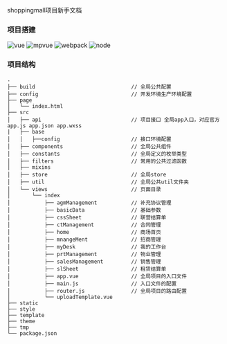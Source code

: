 shoppingmall项目新手文档

### 项目搭建
![vue](https://img.shields.io/badge/vue-v2.5.16-green.svg)
![mpvue](https://img.shields.io/badge/mpvue-v1.0.13-brightgreen.svg)
![webpack](https://img.shields.io/badge/webpack-v3.11.0-blue.svg)
![node](https://img.shields.io/badge/node-v6.11.5-green.svg)


### 项目结构

```
.
├── build                               // 全局公共配置
├── config                              // 开发环境生产环境配置
├── page
│   └── index.html
├── src
│   ├── api                             // 项目接口 全局app入口，对应官方app.js app.json app.wxss
|   ├── base
│   │   ├──config                       // 接口环境配置
│   ├── components                      // 全局公共组件
│   ├── constants                       // 全局定义的枚举类型
│   ├── filters                         // 常用的公共过滤函数
│   ├── mixins
│   ├── store                           // 全局store
│   ├── util                            // 全局公共util文件夹
│   └── views                           // 页面目录
│       └── index
│           ├── agmManagement           // 补充协议管理
│           ├── basicData               // 基础参数
│           ├── cssSheet                // 联营结算单
│           ├── ctManagement            // 合同管理
│           ├── home                    // 商场首页
│           ├── mnangeMent              // 招商管理
│           ├── myDesk                  // 我的工作台
│           ├── prtManagement           // 物业管理
│           ├── salesManagement         // 销售管理
│           ├── slSheet                 // 租赁结算单
│           ├── app.vue                 // 全局项目的入口文件
│           ├── main.js                 // 入口文件的配置
│           ├── router.js               // 全局项目的路由配置
│           └── uploadTemplate.vue
├── static
├── style
├── template
├── theme
├── tmp
└── package.json

```